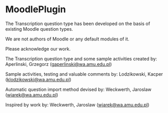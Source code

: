 # MoodlePlugin
The Transcription question type has been developed on the basis of existing Moodle question types. 

We are not authors of Moodle or any default modules of it.

Please acknowledge our work.

The Transcription question type and some sample activities created by:
Aperlinski, Grzegorz (gaperlinski@wa.amu.edu.pl)

Sample activities, testing and valuable comments by:
Lodzikowski, Kacper (klodzikowski@wa.amu.edu.pl)

Automatic question import method devised by:
Weckwerth, Jaroslaw (wjarek@wa.amu.edu.pl)

Inspired by work by:
Weckwerth, Jaroslaw (wjarek@wa.amu.edu.pl)
